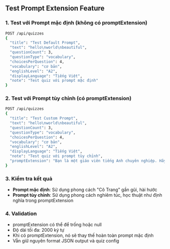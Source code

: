 ## Test Prompt Extension Feature

### 1. Test với Prompt mặc định (không có promptExtension)

```bash
POST /api/quizzes
{
  "title": "Test Default Prompt",
  "text": "hello\nworld\nbeautiful",
  "questionCount": 3,
  "questionType": "vocabulary",
  "choicesPerQuestion": 4,
  "vocabulary": "cơ bản",
  "englishLevel": "A2",
  "displayLanguage": "Tiếng Việt",
  "note": "Test quiz với prompt mặc định"
}
```

### 2. Test với Prompt tùy chỉnh (có promptExtension)

```bash
POST /api/quizzes
{
  "title": "Test Custom Prompt",
  "text": "hello\nworld\nbeautiful", 
  "questionCount": 3,
  "questionType": "vocabulary",
  "choicesPerQuestion": 4,
  "vocabulary": "cơ bản",
  "englishLevel": "A2",
  "displayLanguage": "Tiếng Việt",
  "note": "Test quiz với prompt tùy chỉnh",
  "promptExtension": "Bạn là một giáo viên tiếng Anh chuyên nghiệp. Hãy tạo câu hỏi trắc nghiệm về từ vựng với phong cách nghiêm túc và học thuật. Mỗi câu hỏi phải có 4 lựa chọn, trong đó chỉ có 1 đáp án đúng. Đưa ra giải thích chi tiết cho từng câu hỏi."
}
```

### 3. Kiểm tra kết quả

- **Prompt mặc định**: Sử dụng phong cách "Cô Trang" gần gũi, hài hước
- **Prompt tùy chỉnh**: Sử dụng phong cách nghiêm túc, học thuật như định nghĩa trong promptExtension

### 4. Validation

- promptExtension có thể để trống hoặc null
- Độ dài tối đa: 2000 ký tự
- Khi có promptExtension, nó sẽ thay thế hoàn toàn prompt mặc định
- Vẫn giữ nguyên format JSON output và quiz config